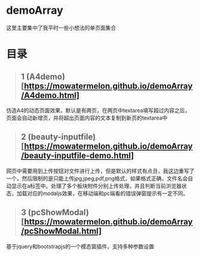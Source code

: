 # demoArray
这里主要集中了我平时一些小想法的单页面集合

# 目录
> ## 1 (A4demo)[https://mowatermelon.github.io/demoArray/A4demo.html]
仿造A4的动态页面效果，默认是有两页，在两页中textarea填写超过内容之后，页面会自动新增页，并将超出页面内容的文本复制到新页的textarea中

> ## 2 (beauty-inputfile)[https://mowatermelon.github.io/demoArray/beauty-inputfile-demo.html]
网页中需要用到上传按钮对文件进行上传，但是默认的样式有点丑，我这边重写了一个，然后限制的是只能上传jpg,jpeg,pdf,png格式，如果格式正确，文件名会自动显示在a标签中。处理了多个板块附件分别上传处理，并且判断当前浏览器状态，加载对应的modaljs效果，在移动端和pc端看的错误弹窗提示有一定不同。

> ## 3 (pcShowModal)[https://mowatermelon.github.io/demoArray/pcShowModal.html]
基于jquery和bootstrapjs的一个模态窗插件，支持多种参数设置
